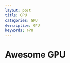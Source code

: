 ```yaml
---
layout: post
title: GPU
categories: GPU
description: GPU
keywords: GPU
---
```


# Awesome GPU

<html>
<head>
<meta charset="UTF-8">
<meta name="viewport" content="width=device-width, initial-scale=1.0">
<meta http-equiv="X-UA-Compatible" content="ie=edge">
<title>Markmap</title>
<style>
* {
  margin: 0;
  padding: 0;
}
#mindmap {
  display: block;
  width: 100vw;
  height: 100vh;
}
</style>
</head>
<body>

<svg id="mindmap"></svg>
<script src="https://cdn.jsdelivr.net/npm/d3@6.7.0"></script><script src="https://cdn.jsdelivr.net/npm/markmap-view@0.13.2"></script><script>((w,x,k,M)=>{const _=w();window.mm=_.Markmap.create("svg#mindmap",x==null?void 0:x(_,M),k)})(()=>window.markmap,(e,t)=>e.deriveOptions(t),{"type":"heading","depth":1,"payload":{"lines":[0,2]},"content":"Awesome-GPU","children":[{"type":"heading","depth":2,"payload":{"lines":[3,4]},"content":"Architecture","children":[{"type":"heading","depth":3,"payload":{"lines":[5,6]},"content":"Resources Management","children":[{"type":"list_item","depth":5,"payload":{"lines":[7,8]},"content":"<strong>TECS'21</strong>-<a href=\"https://dl.acm.org/doi/10.1145/3429440\">Reducing Energy in GPGPUs through Approximate Trivial Bypassing</a>"},{"type":"list_item","depth":5,"payload":{"lines":[8,9]},"content":"<strong>ASPLOS'17</strong>-<a href=\"http://dl.acm.org/citation.cfm?id=3037709\">Locality-Aware CTA Clustering for Modern GPUs</a>"},{"type":"list_item","depth":5,"payload":{"lines":[9,10]},"content":"<strong>ASPLOS'17</strong>-<a href=\"http://dl.acm.org/citation.cfm?id=3037707\">Dynamic Resource Management for Efficient Utilization of Multitasking GPUs</a>"},{"type":"list_item","depth":5,"payload":{"lines":[10,11]},"content":"<strong>HPCA'17</strong>-<a href=\"http://ieeexplore.ieee.org/document/7920860/\">Dynamic GPGPU Power Management Using Adaptive Model Predictive Control</a>"},{"type":"list_item","depth":5,"payload":{"lines":[11,12]},"content":"<strong>ISCA'16</strong>-<a href=\"http://ieeexplore.ieee.org/document/7551394/\">Transparent Offloading and Mapping (TOM): Enabling Programmer-Transparent Near-Data Processing in GPU Systems</a>"}]},{"type":"heading","depth":3,"payload":{"lines":[13,14]},"content":"Parallelism","children":[{"type":"list_item","depth":5,"payload":{"lines":[15,16]},"content":"<strong>HPCA'18</strong>-<a href=\"https://ieeexplore.ieee.org/abstract/document/8327010\">Accelerate GPU Concurrent Kernel Execution by Mitigating Memory Pipeline Stalls</a>"},{"type":"list_item","depth":5,"payload":{"lines":[16,17]},"content":"<strong>HPCA'17</strong>-<a href=\"http://ieeexplore.ieee.org/document/7920863/\">Controlled Kernel Launch for Dynamic Parallelism in GPUs</a>"},{"type":"list_item","depth":5,"payload":{"lines":[17,18]},"content":"<strong>GTC'17</strong>-<a href=\"http://on-demand.gputechconf.com/gtc/2017/presentation/s7622-Kyrylo-perelygin-robust-and-scalable-cuda.pdf\">COOPERATIVE GROUPS</a>"},{"type":"list_item","depth":5,"payload":{"lines":[18,19]},"content":"<strong>ISCA'16</strong>-<a href=\"http://ieeexplore.ieee.org/document/7551424/\">LaPerm: Locality Aware Scheduler for Dynamic Parallelism on GPUs</a>"},{"type":"list_item","depth":5,"payload":{"lines":[19,20]},"content":"<strong>ISCA'16</strong>-<a href=\"http://ieeexplore.ieee.org/document/7551426/\">Virtual Thread Maximizing Thread-Level Parallelism beyond GPU Scheduling Limit</a>"},{"type":"list_item","depth":5,"payload":{"lines":[20,21]},"content":"<strong>Berkeley TechRpts'16</strong>-<a href=\"https://www2.eecs.berkeley.edu/Pubs/TechRpts/2016/EECS-2016-143.html\">Understanding Latency Hiding on GPUs</a>"}]},{"type":"heading","depth":3,"payload":{"lines":[22,23]},"content":"Cache","children":[{"type":"list_item","depth":5,"payload":{"lines":[24,25]},"content":"<strong>ISCA'16</strong>-<a href=\"http://ieeexplore.ieee.org/document/7551393/\">APRES: Improving Cache Efficiency by Exploiting Load Characteristics on GPUs</a>"},{"type":"list_item","depth":5,"payload":{"lines":[25,26]},"content":"<strong>SC'15</strong>-<a href=\"https://ieeexplore.ieee.org/document/7832791\">Adaptive and Transparent Cache Bypassing for GPUs</a>"}]},{"type":"heading","depth":3,"payload":{"lines":[27,28]},"content":"Memory","children":[{"type":"list_item","depth":5,"payload":{"lines":[29,30]},"content":"<strong>ICCAD'21</strong>-<a href=\"https://ieeexplore.ieee.org/document/9643535\">Improving Inter-kernel Data Reuse With CTA-Page Coordination in GPGPU</a>"},{"type":"list_item","depth":5,"payload":{"lines":[30,31]},"content":"<strong>SC'21</strong>-<a href=\"https://dl.acm.org/doi/10.1145/3458817.3480855\">In-Depth Analyses of Unified Virtual Memory System for GPU Accelerated Computing</a>"},{"type":"list_item","depth":5,"payload":{"lines":[31,32]},"content":"<strong>IBM'20</strong>-<a href=\"https://ieeexplore.ieee.org/document/8907404\">Umpire: Application-Focused Management and Coordination of Complex Hierarchical Memory</a>"},{"type":"list_item","depth":5,"payload":{"lines":[32,33]},"content":"<strong>HPCA'13</strong>-<a href=\"https://ieeexplore.ieee.org/document/6522332\">Reducing GPU Offload Latency via Fine-Grained CPU-GPU Synchronization</a>"}]},{"type":"heading","depth":3,"payload":{"lines":[34,35]},"content":"White Papers","children":[{"type":"list_item","depth":5,"payload":{"lines":[36,37]},"content":"<strong>NVIDIA Ampere</strong>-<a href=\"https://www.nvidia.com/content/dam/en-zz/Solutions/Data-Center/nvidia-ampere-architecture-whitepaper.pdf\">NVIDIA A100 Tensor Core GPU Architecture</a>"},{"type":"list_item","depth":5,"payload":{"lines":[37,38]},"content":"<strong>NVIDIA Turing</strong>-<a href=\"https://www.nvidia.com/en-us/design-visualization/technologies/turing-architecture/\">NVIDIA TURING GPU ARCHITECTURE</a>"},{"type":"list_item","depth":5,"payload":{"lines":[38,39]},"content":"<strong>NVIDIA Volta</strong>-<a href=\"http://www.nvidia.com/object/volta-architecture-whitepaper.html\">NVIDIA TESLA V100</a>"},{"type":"list_item","depth":5,"payload":{"lines":[39,40]},"content":"<strong>NVIDIA Pascal</strong>-<a href=\"http://www.nvidia.com/object/gpu-architecture.html\">NVIDIA TESLA P100</a>"},{"type":"list_item","depth":5,"payload":{"lines":[40,41]},"content":"<strong>NVIDIA Kepler</strong>-<a href=\"https://www.nvidia.com/content/PDF/kepler/NVIDIA-Kepler-GK110-Architecture-Whitepaper.pdf\">NVIDIA’s Next Generation CUDA Compute Architecture: Kepler</a>"},{"type":"list_item","depth":5,"payload":{"lines":[41,42]},"content":"<strong>NVIDIA Fermi</strong>-<a href=\"https://www.nvidia.com/content/PDF/fermi_white_papers/NVIDIA_Fermi_Compute_Architecture_Whitepaper.pdf\">NVIDIA’s Next Generation CUDA Compute Architecture: Fermi</a>"},{"type":"list_item","depth":5,"payload":{"lines":[42,43]},"content":"<strong>AMD CDNA 2</strong>-<a href=\"https://www.amd.com/system/files/documents/amd-cdna2-white-paper.pdf\">INTRODUCING AMD CDNA 2 ARCHITECTURE</a>"},{"type":"list_item","depth":5,"payload":{"lines":[43,44]},"content":"<strong>AMD CDNA</strong>-<a href=\"https://www.amd.com/system/files/documents/amd-cdna-whitepaper.pdf\">INTRODUCING AMD CDNA ARCHITECTURE</a>"}]}]},{"type":"heading","depth":2,"payload":{"lines":[45,46]},"content":"Algorithms","children":[{"type":"heading","depth":3,"payload":{"lines":[47,48]},"content":"BLAS","children":[{"type":"list_item","depth":5,"payload":{"lines":[49,50]},"content":"<strong>IPDPS'20</strong>-<a href=\"https://ieeexplore.ieee.org/abstract/document/9139835\">Demystifying Tensor Cores to Optimize Half-Precision Matrix Multiply</a>"},{"type":"list_item","depth":5,"payload":{"lines":[50,51]},"content":"<strong>PPoPP'19</strong>-<a href=\"https://dl.acm.org/doi/10.1145/3293883.3295734\">A Coordinated Tiling and Batching Framework for Efficient GEMM on GPU</a>"},{"type":"list_item","depth":5,"payload":{"lines":[51,52]},"content":"<strong>GTC'18</strong>-<a href=\"http://on-demand.gputechconf.com/gtc/2018/presentation/s8854-cutlass-software-primitives-for-dense-linear-algebra-at-all-levels-and-scales-within-cuda.pdf\">CUTLASS: CUDA TEMPLATE LIBRARY FOR DENSE LINEAR ALGEBRA AT ALL LEVELS AND SCALES</a>"}]},{"type":"heading","depth":3,"payload":{"lines":[53,54]},"content":"Stencils","children":[{"type":"list_item","depth":5,"payload":{"lines":[55,56]},"content":"<strong>CGO'20</strong>-<a href=\"https://dl.acm.org/doi/10.1145/3368826.3377904\">AN5D: Automated Stencil Framework for High-Degree Temporal Blocking on GPUs</a>"},{"type":"list_item","depth":5,"payload":{"lines":[56,57]},"content":"<strong>IPDPS'20</strong>-<a href=\"https://ieeexplore.ieee.org/document/8820786\">On Optimizing Complex Stencils on GPUs</a>"},{"type":"list_item","depth":5,"payload":{"lines":[57,58]},"content":"<strong>PPoPP'18</strong>-<a href=\"https://dl.acm.org/doi/abs/10.1145/3178487.3178500\">Register Optimizations for Stencils on GPUs</a>"}]},{"type":"heading","depth":3,"payload":{"lines":[59,60]},"content":"Scans","children":[{"type":"list_item","depth":5,"payload":{"lines":[61,62]},"content":"<strong>NVResearch TechRpts'16</strong>-<a href=\"https://research.nvidia.com/publication/single-pass-parallel-prefix-scan-decoupled-look-back\">Single-pass Parallel Prefix Scan with Decoupled Look-back</a>"}]}]},{"type":"heading","depth":2,"payload":{"lines":[63,64]},"content":"Applications","children":[{"type":"heading","depth":3,"payload":{"lines":[65,66]},"content":"Deep Learning","children":[{"type":"list_item","depth":5,"payload":{"lines":[67,68]},"content":"<strong>PPoPP'21</strong>-<a href=\"https://dl.acm.org/doi/10.1145/3437801.3441585\">Understanding and bridging the gaps in current GNN performance optimizations</a>"},{"type":"list_item","depth":5,"payload":{"lines":[68,69]},"content":"<strong>SC'21</strong>-<a href=\"https://dl.acm.org/doi/abs/10.1145/3458817.3476138\">E.T.: re-thinking self-attention for transformer models on GPUs</a>"},{"type":"list_item","depth":5,"payload":{"lines":[69,70]},"content":"<strong>OSDI'21</strong>-<a href=\"https://www.usenix.org/system/files/osdi21-wang-yuke.pdf\">GNNAdvisor: An Adaptive and Efficient Runtime System for GNN Acceleration on GPUs</a>"},{"type":"list_item","depth":5,"payload":{"lines":[70,71]},"content":"<strong>SC'20</strong>-<a href=\"https://arxiv.org/abs/2006.10901\">Sparse GPU Kernels for Deep Learning</a>"},{"type":"list_item","depth":5,"payload":{"lines":[71,72]},"content":"<strong>PPoPP'18</strong>-<a href=\"https://arxiv.org/abs/1801.04380\">SuperNeurons: Dynamic GPU Memory Management for Training Deep Neural Networks</a>"},{"type":"list_item","depth":5,"payload":{"lines":[72,73]},"content":"<strong>HPCA'17</strong>-<a href=\"http://ieeexplore.ieee.org/document/7920809/\">Towards Pervasive and User Satisfactory CNN across GPU Microarchitectures</a>"}]}]},{"type":"heading","depth":2,"payload":{"lines":[74,75]},"content":"Tools","children":[{"type":"heading","depth":3,"payload":{"lines":[76,77]},"content":"Benchmarks","children":[{"type":"list_item","depth":5,"payload":{"lines":[78,79]},"content":"<strong>GTC'18</strong>-<a href=\"https://arxiv.org/pdf/1804.06826.pdf\">Dissecting the NVIDIA Volta GPU Architecture via Microbenchmarking</a>"},{"type":"list_item","depth":5,"payload":{"lines":[79,80]},"content":"<strong>ISPASS'10</strong>-<a href=\"http://ieeexplore.ieee.org/document/5452013/\">Demystifying GPU Microarchitecture through Microbenchmarking</a>"}]},{"type":"heading","depth":3,"payload":{"lines":[81,82]},"content":"Models","children":[{"type":"list_item","depth":5,"payload":{"lines":[83,84]},"content":"<strong>PMBS'19</strong>-<a href=\"https://ieeexplore.ieee.org/document/9059264\">Instruction Roofline An insightful visual performance model for GPUs</a>"},{"type":"list_item","depth":5,"payload":{"lines":[84,85]},"content":"<strong>ECP'19</strong>-<a href=\"https://crd.lbl.gov/assets/Uploads/ECP19-Roofline-1-intro.pdf\">Performance Tuning of Scientific Codes with the Roofline Model</a>"},{"type":"list_item","depth":5,"payload":{"lines":[85,86]},"content":"<strong>GTC'18</strong>-<a href=\"http://on-demand.gputechconf.com/gtc/2018/presentation/s81006-volta-architecture-and-performance-optimization.pdf\">VOLTA Architecture and performance optimization</a>"},{"type":"list_item","depth":5,"payload":{"lines":[86,87]},"content":"<strong>Synthesis Lectures on Computer Architecture'12</strong>-<a href=\"http://ieeexplore.ieee.org/xpl/articleDetails.jsp?arnumber=6812836&amp;newsearch=true&amp;queryText=Performance%20Analysis%20and%20Tuning%20for%20General%20Purpose%20Graphics%20Processing%20Units%2038%20.LB.GPGPU.RB.\">Performance Analysis and Tuning for General Purpose Graphics Processing Units (GPGPU)</a>"},{"type":"list_item","depth":5,"payload":{"lines":[87,88]},"content":"<strong>SC'10</strong>-<a href=\"https://www.nvidia.com/content/PDF/sc_2010/CUDA_Tutorial/SC10_Fundamental_Optimizations.pdf\">Fundamental_Optimizations</a>"}]},{"type":"heading","depth":3,"payload":{"lines":[89,90]},"content":"Simulators","children":[{"type":"list_item","depth":5,"payload":{"lines":[91,92]},"content":"<strong>ISPASS'10</strong>-<a href=\"http://ieeexplore.ieee.org/document/5452029/\">Visualizing Complex Dynamics in Many-Core Accelerator Architectures</a>"},{"type":"list_item","depth":5,"payload":{"lines":[92,93]},"content":"<strong>ISPASS'09</strong>-<a href=\"http://ieeexplore.ieee.org/abstract/document/4919648/\">Analyzing CUDA Workloads Using a Detailed GPU Simulator</a>"}]},{"type":"heading","depth":3,"payload":{"lines":[94,95]},"content":"Profilers","children":[{"type":"list_item","depth":5,"payload":{"lines":[96,97]},"content":"<strong>PLDI'18</strong>-<a href=\"https://dl.acm.org/citation.cfm?id=3192397\">GPU Code Optimization using Abstract Kernel Emulation and Sensitivity Analysis</a>"},{"type":"list_item","depth":5,"payload":{"lines":[97,98]},"content":"<strong>CGO'18</strong>-<a href=\"https://dl.acm.org/citation.cfm?id=3168831\">CUDAAdvisor: LLVM-based runtime profiling for modern GPUs</a>"},{"type":"list_item","depth":5,"payload":{"lines":[98,99]},"content":"<strong>CCGRID'18</strong>-<a href=\"https://ieeexplore.ieee.org/document/8411034\">Exposing Hidden Performance Opportunities in High Performance GPU Applications </a>"},{"type":"list_item","depth":5,"payload":{"lines":[99,100]},"content":"<strong>THPC'16</strong>-<a href=\"https://link.springer.com/chapter/10.1007/978-3-319-56702-0_3\">Monitoring Heterogeneous Applications with the OpenMP Tools Interface</a>"},{"type":"list_item","depth":5,"payload":{"lines":[100,101]},"content":"<strong>Euro-Par'15</strong>-<a href=\"https://link.springer.com/chapter/10.1007/978-3-319-27308-2_16\">Identifying Optimization Opportunities Within Kernel Execution in GPU Codes</a>"},{"type":"list_item","depth":5,"payload":{"lines":[101,102]},"content":"<strong>SC'13</strong>-<a href=\"https://dl.acm.org/citation.cfm?id=2503299\">Effective sampling-driven performance tools for GPU-accelerated supercomputers</a>"},{"type":"list_item","depth":5,"payload":{"lines":[102,103]},"content":"<strong>ISPASS'12</strong>-<a href=\"https://ieeexplore.ieee.org/document/6189206\">Lynx: A dynamic instrumentation system for data-parallel applications on GPGPU architectures </a>"},{"type":"list_item","depth":5,"payload":{"lines":[103,104]},"content":"<strong>ICPP'11</strong>-<a href=\"https://dl.acm.org/citation.cfm?id=2066951\">Parallel Performance Measurement of Heterogeneous Parallel Systems with GPUs</a>"},{"type":"list_item","depth":5,"payload":{"lines":[104,105]},"content":"<a href=\"http://www.vi-hps.org/projects/score-p/\"><strong>Vampir|Score-P</strong></a>"},{"type":"list_item","depth":5,"payload":{"lines":[105,106]},"content":"<a href=\"https://www.cs.uoregon.edu/research/tau/home.php\"><strong>TAU</strong></a>"},{"type":"list_item","depth":5,"payload":{"lines":[106,107]},"content":"<a href=\"http://icl.utk.edu/papi/\"><strong>PAPI</strong></a>"},{"type":"list_item","depth":5,"payload":{"lines":[107,108]},"content":"<a href=\"https://www.allinea.com/products/map/\"><strong>Allinea MAP</strong></a>"},{"type":"list_item","depth":5,"payload":{"lines":[108,109]},"content":"<a href=\"https://openspeedshop.org/\"><strong>Open|SpeedShop</strong></a>"},{"type":"list_item","depth":5,"payload":{"lines":[109,110]},"content":"<a href=\"http://hpctoolkit.org/\"><strong>HPCToolkit</strong></a>"},{"type":"list_item","depth":5,"payload":{"lines":[110,111]},"content":"<a href=\"https://developer.nvidia.com/nsight-systems\"><strong>NVIDIA Nsight Systems</strong></a>"},{"type":"list_item","depth":5,"payload":{"lines":[111,112]},"content":"<a href=\"https://developer.nvidia.com/nsight-compute\"><strong>NVIDIA Nsight Compute</strong></a>"},{"type":"list_item","depth":5,"payload":{"lines":[112,113]},"content":"<a href=\"https://github.com/NVlabs/SASSI/blob/master/doc/SASSI-Tutorial-Micro2015.pptx\"><strong>SASSI</strong></a>"},{"type":"list_item","depth":5,"payload":{"lines":[113,114]},"content":"<a href=\"https://github.com/NVlabs/NVBit/releases\"><strong>NVBit</strong></a>"}]}]},{"type":"heading","depth":2,"payload":{"lines":[115,116]},"content":"Runtime","children":[{"type":"heading","depth":3,"payload":{"lines":[117,118]},"content":"Scheduling","children":[{"type":"list_item","depth":5,"payload":{"lines":[119,120]},"content":"<strong>PPoPP'22</strong>-<a href=\"https://arxiv.org/abs/2107.08538\">CASE: A Compiler-Assisted SchEduling Framework for Multi-GPU Systems</a>"},{"type":"list_item","depth":5,"payload":{"lines":[120,121]},"content":"<strong>TPDS'20</strong>-<a href=\"https://www.computer.org/csdl/journal/td/2020/04/08853389/1dKnnndWFwY\">cCUDA: Effective Co-Scheduling of Concurrent Kernels on GPUs</a>"}]}]},{"type":"heading","depth":2,"payload":{"lines":[122,123]},"content":"Code Generation","children":[{"type":"heading","depth":3,"payload":{"lines":[124,125]},"content":"Compilers","children":[{"type":"list_item","depth":5,"payload":{"lines":[126,127]},"content":"<strong>AMD'21</strong>-<a href=\"https://arxiv.org/abs/2111.12055\">Generating GPU Compiler Heuristics using Reinforcement Learning</a>"},{"type":"list_item","depth":5,"payload":{"lines":[127,128]},"content":"<strong>TACO'21</strong>-<a href=\"https://dl.acm.org/doi/10.1145/3469030\">Domain-Specific Multi-Level IR Rewriting for GPU: The Open Earth Compiler for GPU-accelerated Climate Simulation</a>"},{"type":"list_item","depth":5,"payload":{"lines":[128,129]},"content":"<strong>LLVM'17</strong>-<a href=\"https://dl.acm.org/citation.cfm?id=3148189\">Implementing implicit OpenMP data sharing on GPUs</a>"},{"type":"list_item","depth":5,"payload":{"lines":[129,130]},"content":"<strong>CGO'16</strong>-<a href=\"http://dl.acm.org/citation.cfm?id=2854041\">gpucc: An Open-Source GPGPU Compiler</a>"},{"type":"list_item","depth":5,"payload":{"lines":[130,131]},"content":"<strong>LLVM'16</strong>-<a href=\"https://dl.acm.org/citation.cfm?id=3018870\">Offloading Support for OpenMP in Clang and LLVM</a>"},{"type":"list_item","depth":5,"payload":{"lines":[131,132]},"content":"<strong>PMBS'15</strong>-<a href=\"https://dl.acm.org/citation.cfm?id=2832089\">Performance Analysis of OpenMP on a GPU using a CORAL Proxy Application</a>"},{"type":"list_item","depth":5,"payload":{"lines":[132,133]},"content":"<strong>LLVM'15</strong>-<a href=\"https://dl.acm.org/citation.cfm?id=2833161\">Integrating GPU Support for OpenMP Ofﬂoading Directives into Clang</a>"},{"type":"list_item","depth":5,"payload":{"lines":[133,134]},"content":"<strong>LLVM'14</strong>-<a href=\"https://dl.acm.org/citation.cfm?id=2688364\">Coordinating GPU Threads for OpenMP 4.0 in LLVM</a>"}]},{"type":"heading","depth":3,"payload":{"lines":[135,136]},"content":"Programming Models","children":[{"type":"list_item","depth":5,"payload":{"lines":[137,138]},"content":"<strong>CGO'21</strong>-<a href=\"https://dl.acm.org/doi/abs/10.1109/CGO51591.2021.9370324\">C-for-metal: high performance SIMD programming on intel GPUs</a>"},{"type":"list_item","depth":5,"payload":{"lines":[138,139]},"content":"<strong>ECRTS'19</strong>-<a href=\"https://drops.dagstuhl.de/opus/volltexte/2019/10759/\">Novel Methodologies for Predictable CPU-To-GPU Command Offloading</a>"},{"type":"list_item","depth":5,"payload":{"lines":[139,140]},"content":"<strong>ASPLOS'14</strong>-<a href=\"https://dl.acm.org/citation.cfm?id=2541948\">Paraprox: Pattern-Based Approximation for Data Parallel Applications</a>"}]},{"type":"heading","depth":3,"payload":{"lines":[141,142]},"content":"Profile Guided Optimization","children":[{"type":"list_item","depth":5,"payload":{"lines":[143,144]},"content":"<strong>Geometry and Optimization'21</strong>-<a href=\"https://doi.org/10.1111/cgf.14382\">Cooperative Profile Guided Optimizations</a>"},{"type":"list_item","depth":5,"payload":{"lines":[144,145]},"content":"<strong>IPDPS'13</strong>-<a href=\"https://ieeexplore.ieee.org/document/6569883\">Kernel Specialization for Improved Adaptability and Performance on Graphics Processing Units (GPUs)</a>"}]},{"type":"heading","depth":3,"payload":{"lines":[146,147]},"content":"Binaries","children":[{"type":"list_item","depth":5,"payload":{"lines":[148,149]},"content":"<strong>CGO'19</strong>-<a href=\"https://dl.acm.org/citation.cfm?id=3314900\">Decoding CUDA binary</a>"},{"type":"list_item","depth":5,"payload":{"lines":[149,150]},"content":"<strong>ISCA'15</strong>-<a href=\"http://ieeexplore.ieee.org/document/7284065/\">Flexible software profiling of GPU architectures</a>"}]}]}]},null)</script>
</body>
</html>

## 硬件厂家共享方案

### NVIDIA GPU 共享方案

[GPU 的算力](https://developer.nvidia.com/cuda-gpus)很强，GPU 硬件很贵，为了节省固定资产的投入，需要将多个推理服务部署在同一张 GPU 卡上，在保证服务质量的前提下通过 GPU 共享来提升 GPU 的利用率。目前英伟达官方的 GPU 共享技术主要有两种方案：

* MIG
* vGPU
* MPS

#### NVIDIA MIG 方案

[VIDIA MIG 方案](https://www.nvidia.cn/technologies/multi-instance-gpu/)，多实例 GPU (MIG) 扩展了每个 NVIDIA H100、A100 及 A30 Tensor Core GPU 的性能和价值。MIG 可将 GPU 划分为多达七个实例，每个实例均完全独立于各自的高带宽显存、缓存和计算核心。如此一来，管理员便能支持所有大小的工作负载，且服务质量 (QoS) 稳定可靠，让每位用户都能享用加速计算资源。

![mig](/images/posts/mig.png)

MIG，即是一种 Hardware Partition。硬件资源隔离、故障隔离都是硬件实现的 —— 这是无可争议的隔离性最好的方案。它的问题是不灵活: **只有高端 GPU 支持；只支持 CUDA 计算；只支持 7 个 MIG 实例**。

#### NVIDIA vGPU 方案

[NVIDIA vGPU 方案](https://www.nvidia.cn/data-center/virtual-pc-apps/)采用虚拟化的技术，基于 SR-IOV 进行 GPU 设备虚拟化管理，在驱动层提供了时间分片执行的逻辑，并做了一定的显存隔离，这样在对显卡进行初始化设置的时候就可以根据需求将显卡进行划分。其中时间分片调度的逻辑可以是按实例均分，或者是自定义比例，显卡的显存需要按照预设的比例进行划分。Nvdia的vGPU方案在实施中有下面两点限制：

* vGPU划分完成之后，如果要改变这种预定义的划分，需要重启显卡才能生效，无法做到不重启更改配置。
* 其方案基于虚机，需要先对 GPU 物理机进行虚拟化之后，再在虚拟机内部署容器，无法直接基于物理机进行容器化的调度，另外 vGPU 方案需要收取 license 费用，增加了使用成本。

#### NVIDIA MPS 方案

[NVIDIA MPS 方案](https://docs.nvidia.com/deploy/pdf/CUDA_Multi_Process_Service_Overview.pdf)是一种算力分割的软件虚拟化方案。它通过将多个进程的 CUDA Context，合并到一个 CUDA Context 中，省去了 Context Switch 的开销，也在 Context 内部实现了算力隔离。如前所述，MPS 的致命缺陷，是 **把许多进程的 CUDA Context 合并成一个，从而导致了额外的故障传播**。所以尽管它的算力隔离效果极好，但长期以来工业界使用不多，多租户场景尤其如此。

### 寒武纪 GPU 共享方案

#### 寒武纪 SR-IOV 方案

SR-IOV 是 PCI-SIG 在 2007 年推出的规范，目的就是 PCIe 设备的虚拟化。SR-IOV 的本质是什么？考虑我们说过的 2 种资源和 2 种能力，来看看一个 VF 有什么:

* 配置空间是虚拟的（特权资源）
* MMIO 是物理的
* 中断和 DMA，因为 VF 有自己的 PCIe 协议层的标识（Routing ID，就是 BDF），从而拥有独立的地址空间。

那么，什么设备适合实现 SR-IOV？其实无非是要满足两点:

* 硬件资源要容易 partition
* 无状态（至少要接近无状态）

常见 PCIe 设备中，最适合 SR-IOV 的就是网卡了: 一或多对 TX/RX queue + 一或多个中断，结合上一个 Routing ID，就可以抽象为一个 VF。而且它是近乎无状态的。

试考虑 NVMe 设备，它的资源也很容易 partition，但是它有存储数据，因此在实现 SR-IOV 方面，就会有更多的顾虑。

回到 GPU 虚拟化：为什么 2007 年就出现 SR-IOV 规范、直到 2015 业界才出现第一个「表面上的」SRIOV-capable GPU ？这是因为，虽然 GPU 基本也是无状态的，但是它的硬件复杂度极高，远远超出 NIC、NVMe 这些，导致硬件资源的 partition 很难实现。

寒武纪虚拟化技术——vMLU，该虚拟化技术允许多个操作系统和应用程序共存于一个物理计算平台上，共享同一个芯片的计算资源。它为用户提供良好的安全性和隔离性，还支持如热迁移等高灵活特性。vMLU 帮助提高云计算密度，也使数据中心的 IT 资产管理更灵活。

除了虚拟化基本的资源共享特性，思元 270 首推的 SR-IOV 虚拟化技术，支持运行在云服务器上的多个实例直接共享智能芯片的硬件资源。传统虚拟化系统中大量的资源和时间损耗在 Hypervisor 或 VMM 软件层面，PCIe 设备的性能优势无法彻底发挥。而 SR-IOV 的价值在于消除这一软件瓶颈，助力多个虚拟机实现高效物理资源共享。

![sriov](/images//posts/sriov.jpeg)

与传统图形加速卡的 vGPU 所采用的虚拟化技术不同，思元 270 采用「非基于时间片的共享」方式，因为其没有因时间片切换上下文带来的性能损失，能充分保证各 VF 独立的服务质量，彼此完全独立运行互不影响。

另外，SR-IOV 还可以避免因分时复用切换应用带来的性能开销。vMLU 搭配 Docker 或 VM 运行时，单个 VF 业务性能保持在硬件性能的 91% 以上。这使得用户在多模型并行时，对各 VF 可以做出更准确的服务质量 (QoS) 预期，而不必考虑多模型时的拥塞或切换带来的性能开销。

基于 SR-IOV 的 vMLU：更好的租户隔离性

虚拟化技术被数据中心广泛采用，除了因为其提供了对资源共享的能力（提供了更好的密度性能），也因为相对于其它技术 (如 docker), 虚拟化提供了更好的隔离性和安全性。寒武纪 vMLU 基于 SR-IOV 的虚拟化技术可以帮助云用户实现更好的隔离特性，具体优势如下：

* 资源独立，互不干扰，能确保服务质量（QoS）；
* 多任务时，没有无队列阻塞的烦恼；
* 其具备独立内存资源，各 VF 之间互不可见；
* 它的部署相对简单，不需要对开源软件成分进行修改。

## 软件厂家共享方案

### 方案评估点

* 不会使用超过其被分配的算力大小
* 隔离本身不应该对于 GPU 算力有过多损耗
* 多个进程同时共享的时候，与其单独运行时相比，不应有太大的性能偏差，即共享可以有效避免进程之间的干扰。

### 截获 CUDA API 实现显存及算力隔离

#### 显存隔离

对于深度学习应用来说，对于显存的需求来自于三个方面。

* 第一是模型的 CUDA kernel context，可类比于 CPU 程序中的 text 段，提供给 CUDA kernel 执行的环境，这是一项刚需，没有充足的显存，kernel 将无法启动，且 context 的大小随着 kernel 的复杂程度有增长，但在整体模型显存需求中是最小的一部分。

* 第二部分来自于模型训练得出的一些参数，如卷积中的 weight 和 bias。

* 第三部分来自于模型在推理过程中的临时存储，用于储存中间的计算结果。

对于一般的模型来说，基本都不需要占用整个GPU的显存。但是这里有一个例外，Tensorflow 框架默认分配所有 GPU 的显存来进行自己的显存管理。当然 Tensorflow 框架有相应的选项可以屏蔽该行为，但是对于平台来说，要让每个用户修改 TF 的配置为屏蔽该行为，就不太可行。

为应对这一问题，一个巧妙的方法可以在不需要应用开发者参与的情况下，让 Tensorflow 的部署应用只分配它所需的显存大小而不出现问题。该方法即 API 动态拦截。Tensorflow 之所以可以知道当前 GPU 的剩余显存，是通过 cuDeviceTotalMem/cuMemGetInfo 这两个 CUDA library API。通过 LD_PRELOAD 的方式，在钩子 so 中实现这两个 API，那么 Tensorflow 执行的时候，link 首先会调用的是的 API 实现，而不是 CUDA 的，这样就可以动态的修改这两个 API 的返回结果，如这里想做的，将特定 Tensorflow 应用的显存配额限制在其申请数值。

在系统实现的过程中，还对 cuMemAlloc/cuMemFree 做了同样的拦截，目的是为了能够对同容器中的多个 GPU 进程进程统一管理。当多个 GPU 进程分配显存之和超过其配额时，可以通过 cuMalloc 来返回显存不足的错误。容器内显存配额管理是通过 share mem 来做的。

相关实现方式可以参考：[vcuMemGetInfo](https://github.com/yu3peng/vcuMemGetInfo)

#### 算力隔离

GPU程序的执行，是通过kernel的片段来具体实施，在CPU侧launch了 kernel之后，具体的kernel及其调用参数随即交由GPU的硬件调度器来在某个未来的时间点真正运行起来。在默认的情况下，kernel是被派发给GPU上所有的SM，且执行过程中不能被中断。

![RC](/images/posts/R-C.png)

CUDA中用来区分thread，来判断代码应该处理数据的偏移量的方法，是通过CUDA中的blockIdx/threadIdx这两个内嵌变量。这两个变量在机器码上是只读的，在thread由硬件调度器派发的时候所指定。通过硬件调度器，就完成了抽象的blockIdx/threadIdx和具体的SM/SP的绑定。

为了能够精确的控制算力，我们就不能再依赖硬件调度器来控制内核启动。在这里用了一个取巧的方法，就是让内核启动之后被“困”在固定数目的SM上面，这个数目的值和GPU整体SM个数的比例就是给这个内核算力配比。

为了形象化来阐述思路，这里我们对GPU做了一个抽象化的改动，SM的个数被定义为10个。然后有一个启动参数为<<<15,1>>>的内核，即CUDA block size为15，thread size为1。它正常启动的时候，硬件调度器会给每一个SM上分配一个内核的副本。这样在第一时间就消耗了10个block的副本，随后每个SM上内核执行完毕之后会退出，硬件调度器会进一步分配剩下的5个block副本，在这个也执行完毕之后就完成了整个内核的执行。

算力切分之后，我们会在内核启动时，动态的修改其启动参数，将其CUDA block size从15变为5。这样硬件调度器就会将内核副本分配到GPU上一半数目的SM上，空闲的一半可以为其他内核所使用。

我们虽然通过动态修改启动参数的方法，避免了内核占满全部SM资源，但此时还没完成“困”这一动作。所以此时的内核行为是其完成预定逻辑之后，会退出，导致此时内核不能覆盖block size为15时的数据空间。为了将其“困“住，我们在内核的汇编EXIT处，替换成了BRANCH操作。这样内核完成本身的逻辑之后，会跳转到我们预设的一段逻辑中。这个逻辑完成虚拟blockIdx/threadIdx的自增操作，随后再跳转到内核开始位置，来基于更新的blockIdx/threadIdx来进行新一轮计算。

这次需要指出的是blockIdx/threadIdx为只读寄存器，所以没办法直接更改它的值。作为一个替代的解决方案时，将内核中的blockIdx/threadIdx进行整体替换为可写的寄存器，这样我们就可以在预设的跳转逻辑中做更改操作。

## 参考资料

1. [怎样节省 2/3 的 GPU？爱奇艺 vGPU 的探索与实践](https://baijiahao.baidu.com/s?id=1701253997258904666&wfr=spider&for=pc)

2. [寒武纪vMLU技术面世，首推SR-IOV虚拟化功能](https://baijiahao.baidu.com/s?id=1666091700362192814&wfr=spider&for=pc)

3. [GPU虚拟化，算力隔离，和qGPU](https://cloud.tencent.com/developer/article/1831090)